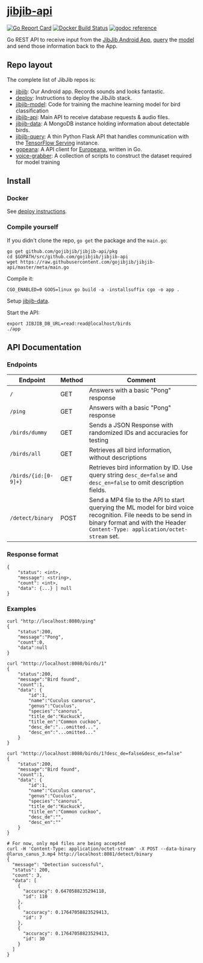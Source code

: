 # [jibjib-api](https://github.com/gojibjib/jibjib-api)

[![Go Report Card](https://goreportcard.com/badge/github.com/gojibjib/gopeana)](https://goreportcard.com/report/github.com/gojibjib/jibjib-api) [![Docker Build Status](https://img.shields.io/docker/build/obitech/jibjib-api.svg)](https://hub.docker.com/r/obitech/jibjib-api/builds/)
[![godoc reference](https://img.shields.io/badge/godoc-reference-blue.svg)](https://godoc.org/github.com/gojibjib/jibjib-api/pkg/api)

Go REST API to receive input from the [JibJib Android App](https://github.com/gojibjib/jibjib), [query](https://github.com/gojibjib/jibjib-query) the [model](https://github.com/gojibjib/jibjib-model) and send those information back to the App.

## Repo layout
The complete list of JibJib repos is:

- [jibjib](https://github.com/gojibjib/jibjib): Our Android app. Records sounds and looks fantastic.
- [deploy](https://github.com/gojibjib/deploy): Instructions to deploy the JibJib stack.
- [jibjib-model](https://github.com/gojibjib/jibjib-model): Code for training the machine learning model for bird classification
- [jibjib-api](https://github.com/gojibjib/jibjib-api): Main API to receive database requests & audio files.
- [jibjib-data](https://github.com/gojibjib/jibjib-data): A MongoDB instance holding information about detectable birds.
- [jibjib-query](https://github.com/gojibjib/jibjib-query): A thin Python Flask API that handles communication with the [TensorFlow Serving](https://www.tensorflow.org/serving/) instance.
- [gopeana](https://github.com/gojibjib/gopeana): A API client for [Europeana](https://europeana.eu), written in Go.
- [voice-grabber](https://github.com/gojibjib/voice-grabber): A collection of scripts to construct the dataset required for model training


## Install
### Docker
See [deploy instructions](https://github.com/gojibjib/deploy).

### Compile yourself
If you didn't clone the repo, `go get` the package and the `main.go`:

```
go get github.com/gojibjib/jibjib-api/pkg
cd $GOPATH/src/github.com/gojibjib/jibjib-api
wget https://raw.githubusercontent.com/gojibjib/jibjib-api/master/meta/main.go 
```

Compile it:

```
CGO_ENABLED=0 GOOS=linux go build -a -installsuffix cgo -o app .
```

Setup [jibjib-data](https://github.com/gojibjib/jibjib-data).

Start the API:

```
export JIBJIB_DB_URL=read:read@localhost/birds
./app
```

## API Documentation
### Endpoints

Endpoint|Method|Comment
---|---|---
`/`|GET|Answers with a basic "Pong" response
`/ping`|GET|Answers with a basic "Pong" response
`/birds/dummy`|GET|Sends a JSON Response with randomized IDs and accuracies for testing
`/birds/all`|GET|Retrieves all bird information, without descriptions
`/birds/{id:[0-9]+}`|GET|Retrieves bird information by ID. Use query string `desc_de=false` and `desc_en=false` to omit description fields.
`/detect/binary`|POST|Send a MP4 file to the API to start querying the ML model for bird voice recognition. File needs to be send in binary format and with the Header `Content-Type: application/octet-stream` set.

### Response format

```
{
    "status": <int>,
    "message": <string>,
    "count": <int>,
    "data": {...} | null
}
```

### Examples

```
curl "http://localhost:8080/ping"
{
    "status":200,
    "message":"Pong",
    "count":0,
    "data":null
}
```

```
curl "htttp://localhost:8080/birds/1"
{
    "status":200,
    "message":"Bird found",
    "count":1,
    "data": {
        "id":1,
        "name":"Cuculus canorus",
        "genus":"Cuculus",
        "species":"canorus",
        "title_de":"Kuckuck",
        "title_en":"Common cuckoo",
        "desc_de":"...omitted...",
        "desc_en":"...omitted..."
    }
}
```

```
curl "htttp://localhost:8080/birds/1?desc_de=false&desc_en=false"
{
    "status":200,
    "message":"Bird found",
    "count":1,
    "data": {
        "id":1,
        "name":"Cuculus canorus",
        "genus":"Cuculus",
        "species":"canorus",
        "title_de":"Kuckuck",
        "title_en":"Common cuckoo",
        "desc_de":"",
        "desc_en":""
    }
}
```

```
# For now, only mp4 files are being accepted
curl -H 'Content-Type: application/octet-stream' -X POST --data-binary @larus_canus_3.mp4 http://localhost:8081/detect/binary
{
  "message": "Detection successful",
  "status": 200,
  "count": 3,
  "data": [
    {
      "accuracy": 0.6470588235294118,
      "id": 110
    },
    {
      "accuracy": 0.17647058823529413,
      "id": 7
    },
    {
      "accuracy": 0.17647058823529413,
      "id": 30
    }
  ]
}
```